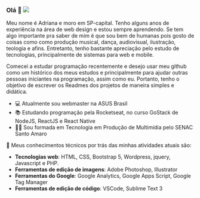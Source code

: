 ### Olá 👋 <a href="https://www.linkedin.com/in/adriana-limafm/" target="_blank"><img src="https://ik.imagekit.io/dxwebster/1_e-vJbH3JYB.svg"/></a>

Meu nome é Adriana e moro em SP-capital. Tenho alguns anos de experiência na área de web design e estou sempre aprendendo. Se tem algo importante pra saber de mim é que sou bem de humanas pois gosto de coisas como como produção musical, dança, audiovisual, ilustração, teologia e afins. Entretanto, tenho bastante apreciação pelo estudo de tecnologias, principalmente de sistemas para web e mobile.

Comecei a estudar programação recentemente e desejo usar meu github como um histórico dos meus estudos e principalmente para ajudar outras pessoas iniciantes na programação, assim como eu. Portanto, tenho o objetivo de escrever os Readmes dos projetos de maneira simples e didática.

- 💻 Atualmente sou webmaster na ASUS Brasil
- 📚 Estudando programação pela Rocketseat, no curso GoStack de NodeJS, ReactJS e React Native
- 👩‍🎓 Sou formada em Tecnologia em Produção de Multimídia pelo SENAC Santo Amaro

💬 Meus conhecimentos técnicos por trás das minhas atividades atuais são:
- **Tecnologias web**: HTML, CSS, Bootstrap 5, Wordpress, jquery, Javascript e PHP.
- **Ferramentas de edição de imagens**: Adobe Photoshop, Illustrator
- **Ferramentas do Google**: Google Analytics, Google Apps Script, Google Tag Manager
- **Ferramentas de edição de código**: VSCode, Sublime Text 3
    






